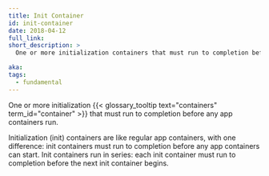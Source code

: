 ```yaml
---
title: Init Container
id: init-container
date: 2018-04-12
full_link:
short_description: >
  One or more initialization containers that must run to completion before any app containers run.

aka:
tags:
  - fundamental
---
```


One or more initialization {{< glossary_tooltip text="containers" term_id="container" >}} that must run to completion before any app containers run.

<!--more-->

Initialization (init) containers are like regular app containers, with one difference: init containers must run to completion before any app containers can start. Init containers run in series: each init container must run to completion before the next init container begins.
